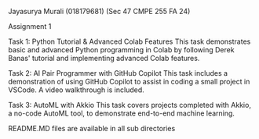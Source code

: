 Jayasurya Murali
(018179681)
(Sec 47 CMPE 255 FA 24)

Assignment 1

Task 1: Python Tutorial & Advanced Colab Features
This task demonstrates basic and advanced Python programming in Colab by following Derek Banas' tutorial and implementing advanced Colab features.

Task 2: AI Pair Programmer with GitHub Copilot
This task includes a demonstration of using GitHub Copilot to assist in coding a small project in VSCode. A video walkthrough is included.

Task 3: AutoML with Akkio
This task covers projects completed with Akkio, a no-code AutoML tool, to demonstrate end-to-end machine learning.

README.MD files are available in all sub directories
